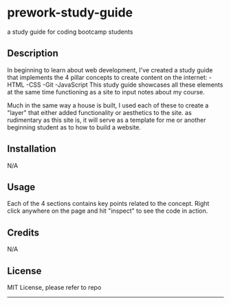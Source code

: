 # prework-study-guide
a study guide for coding bootcamp students


## Description

In beginning to learn about web development, I've created a study guide that implements the 4 pillar concepts to create content on the internet: 
-HTML
-CSS
-Git
-JavaScript
This study guide showcases all these elements at the same time functioning as a site to input notes about my course. 

Much in the same way a house is built, I used each of these to create a "layer" that either added functionality or aesthetics to the site. as rudimentary as this site is, it will serve as a template for me or another beginning student as to how to build a website.


## Installation

N/A

## Usage

Each of the 4 sections contains key points related to the concept.
Right click anywhere on the page and hit "inspect" to see the code in action.


## Credits

N/A

## License

MIT License, please refer to repo

---


